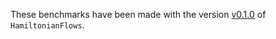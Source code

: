 These benchmarks have been made with the version [v0.1.0](https://github.com/control-toolbox/HamiltonianFlows.jl/tree/v0.1.0) of `HamiltonianFlows`.

